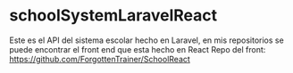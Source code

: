 # schoolSystemLaravelReact

Este es el API del sistema escolar hecho en Laravel, en mis repositorios se puede encontrar el front end que esta hecho en React
Repo del front: https://github.com/ForgottenTrainer/SchoolReact
